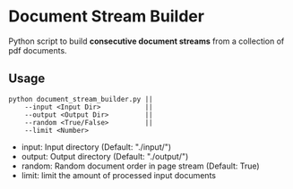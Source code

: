 # Document Stream Builder

Python script to build <b>consecutive document streams</b> from a collection of pdf documents.

## Usage

```console
python document_stream_builder.py ||
    --input <Input Dir>           ||
    --output <Output Dir>         ||
    --random <True/False>         ||  
    --limit <Number>
```

- input: Input directory (Default: "./input/")
- output: Output directory (Default: "./output/")
- random: Random document order in page stream (Default: True)
- limit: limit the amount of processed input documents
